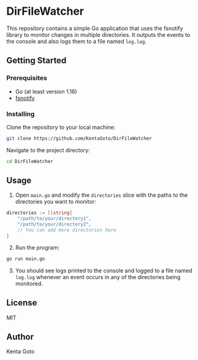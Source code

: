 # DirFileWatcher

This repository contains a simple Go application that uses the fsnotify library to monitor changes in multiple directories. It outputs the events to the console and also logs them to a file named `log.log`.

## Getting Started

### Prerequisites

- Go (at least version 1.16)
- [fsnotify](https://github.com/fsnotify/fsnotify)

### Installing

Clone the repository to your local machine:

```bash
git clone https://github.com/KentaGoto/DirFileWatcher
```

Navigate to the project directory:

```bash
cd DirFileWatcher
```

## Usage

1. Open `main.go` and modify the `directories` slice with the paths to the directories you want to monitor:

```go
directories := []string{
    "/path/to/your/directory1",
    "/path/to/your/directory2",
    // You can add more directories here
}
```

2. Run the program:

```bash
go run main.go
```

3. You should see logs printed to the console and logged to a file named `log.log` whenever an event occurs in any of the directories being monitored.

## License

MIT

## Author

Kenta Goto
